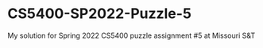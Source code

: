 # CS5400-SP2022-Puzzle-5
My solution for Spring 2022 CS5400 puzzle assignment #5 at Missouri S&amp;T
